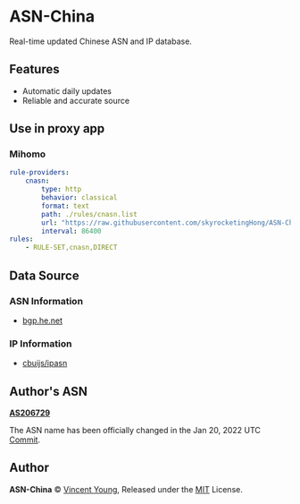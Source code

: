 <!--
 * @Author: Vincent Young
 * @Date: 2022-11-17 02:07:33
 * @LastEditors: Vincent Young
 * @LastEditTime: 2022-11-17 03:33:16
 * @FilePath: /ASN-China/README.md
 * @Telegram: https://t.me/missuo
 *
 * Copyright © 2022 by Vincent, All Rights Reserved.
-->
# ASN-China
Real-time updated Chinese ASN and IP database.

## Features
- Automatic daily updates
- Reliable and accurate source

## Use in proxy app
### Mihomo
```yaml
rule-providers:
    cnasn:
        type: http
        behavior: classical
        format: text
        path: ./rules/cnasn.list
        url: "https://raw.githubusercontent.com/skyrocketingHong/ASN-China/main/ASN.China.list"
        interval: 86400
rules:
    - RULE-SET,cnasn,DIRECT
```

## Data Source
### ASN Information
- [bgp.he.net](https://bgp.he.net/country/CN)

### IP Information
- [cbuijs/ipasn](https://github.com/cbuijs/ipasn)

## Author's ASN
**[AS206729](https://bgp.he.net/AS206729)**

The ASN name has been officially changed in the Jan 20, 2022 UTC [Commit](https://github.com/missuo/ASN-China/commit/4345acd8e146c99d56792977d88ed1d6417c9e22).

## Author

**ASN-China** © [Vincent Young](https://github.com/missuo), Released under the [MIT](./LICENSE) License.<br>
